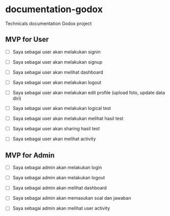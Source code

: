# documentation-godox
Technicals documentation Godox project

## MVP for User

 - [ ] Saya sebagai user akan melakukan signin
 - [ ] Saya sebagai user akan melakukan signup
 - [ ] Saya sebagai user akan melihat dashboard
 - [ ] Saya sebagai user akan melakukan logout
 - [ ] Saya sebagai user akan melakukan edit profile (upload foto, update data diri)
 - [ ] Saya sebagai user akan melakukan logical test
 - [ ] Saya sebagai user akan melakukan melihat hasil test
 - [ ] Saya sebagai user akan sharing  hasil test
 - [ ] Saya sebagai user akan melihat activity 



## MVP for Admin

 - [ ] Saya sebagai admin akan melakukan login
 - [ ] Saya sebagai admin akan melakukan logout
 - [ ] Saya sebagai admin akan melihat dashboard
 - [ ] Saya sebagai admin akan memasukan soal dan jawaban
 - [ ] Saya sebagai admin akan melihat user activity 





